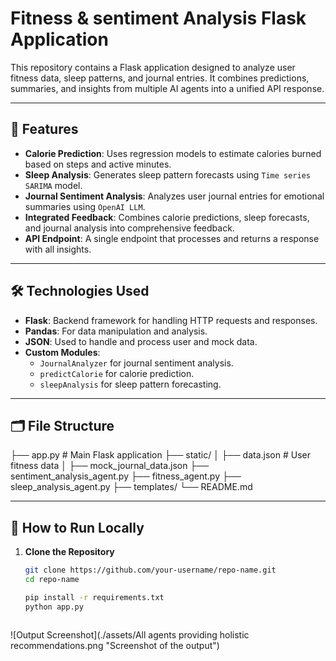 # Fitness & sentiment Analysis Flask Application

This repository contains a Flask application designed to analyze user fitness data, sleep patterns, and journal entries. It combines predictions, summaries, and insights from multiple AI agents into a unified API response.

---

## 🚀 Features

- **Calorie Prediction**: Uses regression models to estimate calories burned based on steps and active minutes.
- **Sleep Analysis**: Generates sleep pattern forecasts using  `Time series SARIMA` model.
- **Journal Sentiment Analysis**: Analyzes user journal entries for emotional summaries using `OpenAI LLM`.
- **Integrated Feedback**: Combines calorie predictions, sleep forecasts, and journal analysis into comprehensive feedback.
- **API Endpoint**: A single endpoint that processes and returns a response with all insights.

---

## 🛠️ Technologies Used

- **Flask**: Backend framework for handling HTTP requests and responses.
- **Pandas**: For data manipulation and analysis.
- **JSON**: Used to handle and process user and mock data.
- **Custom Modules**:
  - `JournalAnalyzer` for journal sentiment analysis.
  - `predictCalorie` for calorie prediction.
  - `sleepAnalysis` for sleep pattern forecasting.

---

## 🗂️ File Structure

├── app.py # Main Flask application
├── static/ 
    │ 
    ├── data.json # User fitness data 
    │ 
    ├── mock_journal_data.json 
├── sentiment_analysis_agent.py 
├── fitness_agent.py 
├── sleep_analysis_agent.py 
├── templates/ 
└── README.md 



---

## 🔧 How to Run Locally

1. **Clone the Repository**
   ```bash
   git clone https://github.com/your-username/repo-name.git
   cd repo-name

   pip install -r requirements.txt
   python app.py



![Output Screenshot](./assets/All agents providing holistic recommendations.png "Screenshot of the output")




  


